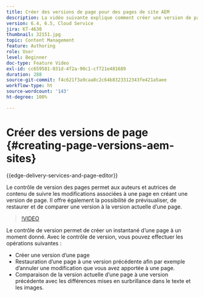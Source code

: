 ```yaml
---
title: Créer des versions de page pour des pages de site AEM
description: La vidéo suivante explique comment créer une version de page, prévisualiser, restaurer une version de page et comparer la version actuelle de la page à une version enregistrée.
version: 6.4, 6.5, Cloud Service
jira: KT-4630
thumbnail: 32151.jpg
topic: Content Management
feature: Authoring
role: User
level: Beginner
doc-type: Feature Video
exl-id: cc659581-031d-4f2a-90c1-cf721e481689
duration: 288
source-git-commit: f4c621f3a9caa8c2c64b8323312343fe421a5aee
workflow-type: ht
source-wordcount: '143'
ht-degree: 100%

---
```


# Créer des versions de page {#creating-page-versions-aem-sites}

{{edge-delivery-services-and-page-editor}}

Le contrôle de version des pages permet aux auteurs et autrices de contenu de suivre les modifications associées à une page en créant une version de page. Il offre également la possibilité de prévisualiser, de restaurer et de comparer une version à la version actuelle d’une page.

>[!VIDEO](https://video.tv.adobe.com/v/32151?quality=12&learn=on)

Le contrôle de version permet de créer un instantané d’une page à un moment donné. Avec le contrôle de version, vous pouvez effectuer les opérations suivantes :
* Créer une version d’une page
* Restauration d’une page à une version précédente afin par exemple d’annuler une modification que vous avez apportée à une page.
* Comparaison de la version actuelle d’une page à une version précédente avec les différences mises en surbrillance dans le texte et les images.
